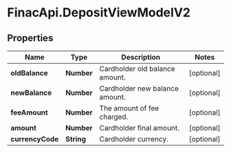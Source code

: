 # FinacApi.DepositViewModelV2

## Properties
Name | Type | Description | Notes
------------ | ------------- | ------------- | -------------
**oldBalance** | **Number** | Cardholder old balance amount. | [optional] 
**newBalance** | **Number** | Cardholder new balance amount. | [optional] 
**feeAmount** | **Number** | The amount of fee charged. | [optional] 
**amount** | **Number** | Cardholder final amount. | [optional] 
**currencyCode** | **String** | Cardholder currency. | [optional] 
